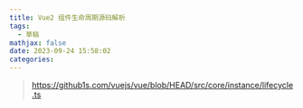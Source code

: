 ```yaml
---
title: Vue2 组件生命周期源码解析
tags:
  - 草稿
mathjax: false
date: 2023-09-24 15:58:02
categories:
---
```


> https://github1s.com/vuejs/vue/blob/HEAD/src/core/instance/lifecycle.ts
